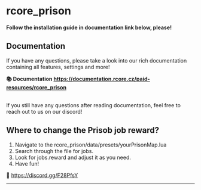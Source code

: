 # rcore_prison

**Follow the installation guide in documentation link below, please!**

## **Documentation**
If you have any questions, please take a look into our rich documentation containing all features, settings and more!

**📚 Documentation https://documentation.rcore.cz/paid-resources/rcore_prison** <br/><br/>

If you still have any questions after reading documentation, feel free to reach out to us on our discord!


## **Where to change the Prisob job reward?**

1. Navigate to the rcore_prison/data/presets/yourPrisonMap.lua
2. Search through the file for jobs.
3. Look for jobs.reward and adjust it as you need.
4. Have fun!

📧 https://discord.gg/F28PfsY

***

